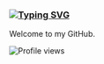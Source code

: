 ### [![Typing SVG](https://readme-typing-svg.herokuapp.com?lines=Hello+world!+I'm+Freddy+Hernandez-Barajas+👋)](https://git.io/typing-svg)


Welcome to my GitHub.

![Profile views](https://gpvc.arturio.dev/fhernanb)  
